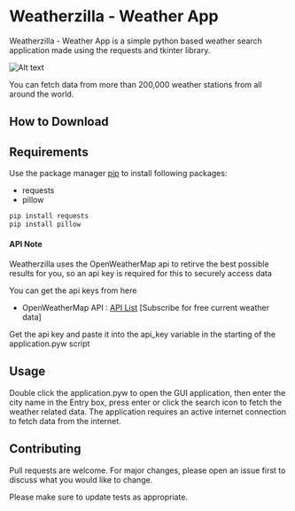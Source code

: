 # Weatherzilla - Weather App

Weatherzilla - Weather App is a simple python based weather search application made using the requests and tkinter library. 

![Alt text](app.png?raw=true "Weatherzilla - Weather App")

You can fetch data from more than 200,000 weather stations from all around the world.

## How to Download


## Requirements

Use the package manager [pip](https://pip.pypa.io/en/stable/) to install following packages:
* requests
* pillow

```bash
pip install requests
pip install pillow
```

#### API Note

Weatherzilla uses the OpenWeatherMap api to retirve the best possible results for you, so an api key is required for this to securely access data

You can get the api keys from here
* OpenWeatherMap API : [API List](https://openweathermap.org/api) [Subscribe for free current weather data]

Get the api key and paste it into the api_key variable in the starting of the application.pyw script

## Usage

Double click the application.pyw to open the GUI application, then enter the city name in the Entry box, press enter or click the search icon to fetch the weather related data. The application requires an active internet connection to fetch data from the internet. 

## Contributing
Pull requests are welcome. For major changes, please open an issue first to discuss what you would like to change.

Please make sure to update tests as appropriate.
